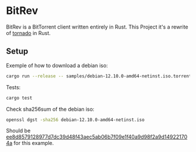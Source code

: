 # BitRev

BitRev is a BitTorrent client written entirely in Rust.
This Project it's a rewrite of [tornado](https://github.com/fraidev/tornado) in Rust.

## Setup

Exemple of how to download a debian iso:

```bash
cargo run --release -- samples/debian-12.10.0-amd64-netinst.iso.torrent
```

Tests:

```bash
cargo test
```

Check sha256sum of the debian iso:

```bash
openssl dgst -sha256 debian-12.10.0-amd64-netinst.iso
```

Should be [ee8d8579128977d7dc39d48f43aec5ab06b7f09e1f40a9d98f2a9d149221704a](https://cdimage.debian.org/debian-cd/current/amd64/bt-cd/SHA256SUMS) for this example.

